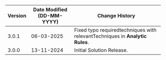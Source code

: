 | **Version** | **Date Modified (DD-MM-YYYY)** | **Change History**                                               |
|-------------|--------------------------------|------------------------------------------------------------------|
|  3.0.1      |  06-03-2025                    | Fixed typo requiredtechniques with relevantTechniques in **Analytic Rules**.                       ||
|  3.0.0      |  13-11-2024                    | Initial Solution Release.  |
